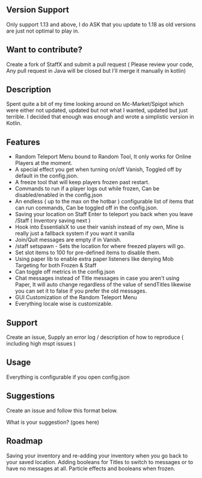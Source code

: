 ## Version Support
Only support 1.13 and above, I do ASK that you update to 1.18 as old versions are just not optimal to play in.

## Want to contribute?
Create a fork of StaffX and submit a pull request ( Please review your code, Any pull request in Java will be closed but I'll merge it manually in kotlin)

## Description
Spent quite a bit of my time looking around on Mc-Market/Spigot which were either not updated, updated but not what I wanted, updated but just terrible. I decided that enough was enough and wrote a simplistic version in Kotlin. 

## Features

- Random Teleport Menu bound to Random Tool, It only works for Online Players at the moment.
- A special effect you get when turning on/off Vanish, Toggled off by default in the config.json.
- A freeze tool that will keep players frozen past restart.
- Commands to run if a player logs out while frozen, Can be disabled/enabled in the config.json
- An endless ( up to the max on the hotbar ) configurable list of items that can run commands, Can be toggled off in the config.json.
- Saving your location on Staff Enter to teleport you back when you leave /Staff ( Inventory saving next )
- Hook into EssentialsX to use their vanish instead of my own, Mine is really just a fallback system if you want it vanilla
- Join/Quit messages are empty if in Vanish.
- /staff setspawn - Sets the location for where freezed players will go.
- Set slot items to 100 for pre-defined items to disable them.
- Using paper lib to enable extra paper listeners like denying Mob Targeting for both Frozen & Staff
- Can toggle off metrics in the config.json
- Chat messages instead of Title messages in case you aren't using Paper, It will auto change regardless of the value of sendTitles likewise you can set it to false if you prefer the old messages.
- GUI Customization of the Random Teleport Menu
- Everything locale wise is customizable.

## Support
Create an issue, Supply an error log / description of how to reproduce ( including high mspt issues )

## Usage
Everything is configurable if you open config.json

## Suggestions
Create an issue and follow this format below.

What is your suggestion? (goes here)

## Roadmap
Saving your inventory and re-adding your inventory when you go back to your saved location.
Adding booleans for Titles to switch to messages or to have no messages at all.
Particle effects and booleans when frozen.
